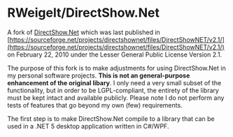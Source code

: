 # RWeigelt/DirectShow.Net

A fork of [DirectShow.Net](https://sourceforge.net/projects/directshownet/) which was last published in [https://sourceforge.net/projects/directshownet/files/DirectShowNET/v2.1/](https://sourceforge.net/projects/directshownet/files/DirectShowNET/v2.1/) on February 22, 2010 under the Lesser General Public License Version 2.1.

The purpose of this fork is to make adjustments for using DirectShow.Net in my personal software projects. **This is not an general-purpose enhancement of the original libary**. I only need a very small subset of the functionality, but in order to be LGPL-compliant, the entirety of the library must be kept intact and available publicly. Please note I do not perform any tests of features that go beyond my own (few) requirements.

The first step is to make DirectShow.Net compile to a library that can be used in a .NET 5 desktop application written in C#/WPF.

